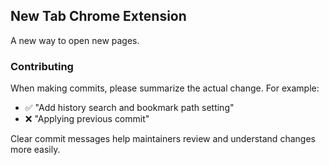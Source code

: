 ## New Tab Chrome Extension

A new way to open new pages.

### Contributing

When making commits, please summarize the actual change. For example:

- ✅ "Add history search and bookmark path setting"
- ❌ "Applying previous commit"

Clear commit messages help maintainers review and understand changes more easily.
